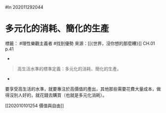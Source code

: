 #ln 202011292044
# 多元化的消耗、簡化的生產
標籤： #理性樂觀主義者 #找到優勢 
來源：[[《世界，沒你想的那麼糟》]] CH.01 p.41

-

>高生活水準的標準定義：多元化的消耗、簡化的生產。

-

要享受高生活的水準，就要專注於高價值的產出，其他那些需要花費大量成本，做得沒別人好的，就花錢去購買（也就是多元化消耗）。

[[202010101254 價值與自由]]